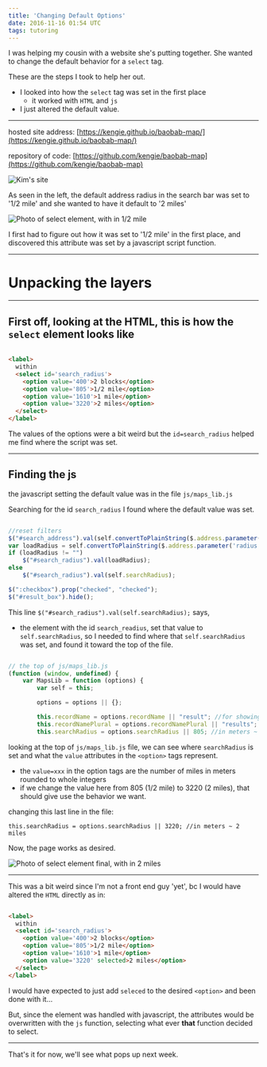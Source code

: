 ```yaml
---
title: 'Changing Default Options'
date: 2016-11-16 01:54 UTC
tags: tutoring
---
```


I was helping my cousin with a website she's putting together.  She wanted to
change the default behavior for a `select` tag.

These are the steps I took to help her out.

* I looked into how the `select` tag was set in the first place
  * it worked with `HTML` and `js`
* I just altered the default value.

---

hosted site address: [https://kengie.github.io/baobab-map/](https://kengie.github.io/baobab-map/)

repository of code:  [https://github.com/kengie/baobab-map](https://github.com/kengie/baobab-map)

![Kim's site](kims_site.png)

As seen in the left, the default address radius in the search bar was set to '1/2 mile' and she
wanted to have it default to '2 miles'

![Photo of select element, with in 1/2 mile](radius_element.png)

I first had to figure out how it was set to '1/2 mile' in the first place, and
discovered this attribute was set by a javascript script function.

---

# Unpacking the layers

---

## First off, looking at the HTML, this is how the `select` element looks like

~~~html

<label>
  within
  <select id='search_radius'>
    <option value='400'>2 blocks</option>
    <option value='805'>1/2 mile</option>
    <option value='1610'>1 mile</option>
    <option value='3220'>2 miles</option>
  </select>
</label>
~~~

The values of the options were a bit weird but the `id=search_radius` helped me
find where the script was set.

---

## Finding the js

the javascript setting the default value was in the file `js/maps_lib.js`

Searching for the id `search_radius` I found where the default value was set.

~~~js

//reset filters
$("#search_address").val(self.convertToPlainString($.address.parameter('address')));
var loadRadius = self.convertToPlainString($.address.parameter('radius'));
if (loadRadius != "")
    $("#search_radius").val(loadRadius);
else
    $("#search_radius").val(self.searchRadius);

$(":checkbox").prop("checked", "checked");
$("#result_box").hide();
~~~

This line `$("#search_radius").val(self.searchRadius);` says,

* the element with the id `search_readius`, set that value to
  `self.searchRadius`, so I needed to find where that `self.searchRadius` was
  set, and found it toward the top of the file.

~~~js

// the top of js/maps_lib.js
(function (window, undefined) {
    var MapsLib = function (options) {
        var self = this;

        options = options || {};

        this.recordName = options.recordName || "result"; //for showing a count of results
        this.recordNamePlural = options.recordNamePlural || "results";
        this.searchRadius = options.searchRadius || 805; //in meters ~ 1/2 mile
~~~

looking at the top of `js/maps_lib.js` file, we can see where `searchRadius` is
set and what the `value` attributes in the `<option>` tags represent.

* the `value=xxx` in the option tags are the number of miles in meters rounded to whole
  integers
* if we change the value here from 805 (1/2 mile) to 3220 (2 miles), that should
  give use the behavior we want.

changing this last line in the file:

`this.searchRadius = options.searchRadius || 3220; //in meters ~ 2 miles`

Now, the page works as desired.

![Photo of select element final, with in 2 miles](radius_element_final.png)

---

This was a bit weird since I'm not a front end guy 'yet', bc I would have
altered the `HTML` directly as in:

~~~html

<label>
  within
  <select id='search_radius'>
    <option value='400'>2 blocks</option>
    <option value='805'>1/2 mile</option>
    <option value='1610'>1 mile</option>
    <option value='3220' selected>2 miles</option>
  </select>
</label>
~~~

I would have expected to just add `seleced` to the desired `<option>` and been
done with it...

But, since the element was handled with javascript, the attributes would be
overwritten with the `js` function, selecting what ever **that** function
decided to select.

---

That's it for now, we'll see what pops up next week.
